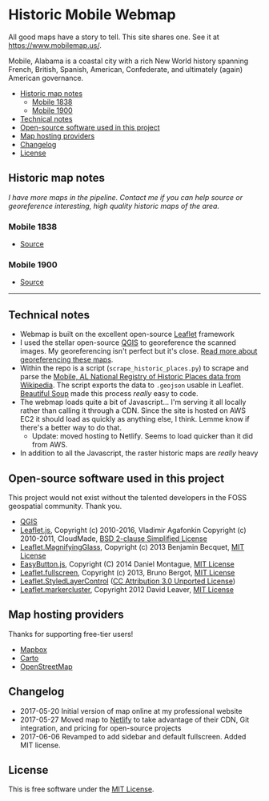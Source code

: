 # Historic Mobile Webmap

All good maps have a story to tell. This site shares one. See it at https://www.mobilemap.us/.

Mobile, Alabama is a coastal city with a rich New World history spanning French, British, Spanish, American, Confederate, and ultimately (again) American governance.

<!-- TOC depthFrom:2 -->

- [Historic map notes](#historic-map-notes)
    - [Mobile 1838](#mobile-1838)
    - [Mobile 1900](#mobile-1900)
- [Technical notes](#technical-notes)
- [Open-source software used in this project](#open-source-software-used-in-this-project)
- [Map hosting providers](#map-hosting-providers)
- [Changelog](#changelog)
- [License](#license)

<!-- /TOC -->

## Historic map notes

_I have more maps in the pipeline. Contact me if you can help source or georeference interesting, high quality historic maps of the area._

### Mobile 1838

- [Source](http://digital.archives.alabama.gov/cdm/ref/collection/maps/id/683)

### Mobile 1900

- [Source](http://digital.archives.alabama.gov/cdm/ref/collection/maps/id/692)

----------

## Technical notes

- Webmap is built on the excellent open-source [Leaflet](http://leafletjs.com) framework
- I used the stellar open-source [QGIS](http://qgis.org/en/site/) to georeference the scanned images. My georeferencing isn't perfect but it's close. [Read more about georeferencing these maps](https://www.allenaven.com/note/working_with_historic_maps/).
- Within the repo is a script (`scrape_historic_places.py`) to scrape and parse the [Mobile, AL National Registry of Historic Places data from Wikipedia](https://en.wikipedia.org/wiki/National_Register_of_Historic_Places_listings_in_Mobile,_Alabama). The script exports the data to `.geojson` usable in Leaflet. [Beautiful Soup](https://www.crummy.com/software/BeautifulSoup/) made this process _really_ easy to code.
- The webmap loads quite a bit of Javascript... I'm serving it all locally rather than calling it through a CDN. Since the site is hosted on AWS EC2 it should load as quickly as anything else, I think. Lemme know if there's a better way to do that.
    - Update: moved hosting to Netlify. Seems to load quicker than it did from AWS.
- In addition to all the Javascript, the raster historic maps are _really_ heavy

## Open-source software used in this project

This project would not exist without the talented developers in the FOSS geospatial community. Thank you.

- [QGIS](http://qgis.org/en/site/)
- [Leaflet.js](http://leafletjs.com), Copyright (c) 2010-2016, Vladimir Agafonkin Copyright (c) 2010-2011, CloudMade, [BSD 2-clause Simplified License](https://github.com/Leaflet/Leaflet/blob/master/LICENSE)
- [Leaflet.MagnifyingGlass](https://github.com/bbecquet/Leaflet.MagnifyingGlass), Copyright (c) 2013 Benjamin Becquet, [MIT License](https://github.com/bbecquet/Leaflet.MagnifyingGlass/blob/master/LICENSE)
- [EasyButton.js](http://danielmontague.com/projects/easyButton.js/), Copyright (C) 2014 Daniel Montague, [MIT License](https://github.com/CliffCloud/Leaflet.EasyButton/blob/master/LICENSE)
- [Leaflet.fullscreen](http://brunob.github.io/leaflet.fullscreen/), Copyright (c) 2013, Bruno Bergot, [MIT License](https://github.com/brunob/leaflet.fullscreen/blob/master/LICENSE)
- [Leaflet.StyledLayerControl](https://github.com/davicustodio/Leaflet.StyledLayerControl) ([CC Attribution 3.0 Unported License](https://creativecommons.org/licenses/by/3.0/deed.en_US))
- [Leaflet.markercluster](https://github.com/Leaflet/Leaflet.markercluster), Copyright 2012 David Leaver, [MIT License](https://github.com/Leaflet/Leaflet.markercluster/blob/master/MIT-LICENCE.txt)

## Map hosting providers

Thanks for supporting free-tier users!

- [Mapbox](https://www.mapbox.com)
- [Carto](https://carto.com)
- [OpenStreetMap](http://www.openstreetmap.org/)

## Changelog

- 2017-05-20 Initial version of map online at my professional website
- 2017-05-27 Moved map to [Netlify](https://www.netlify.com/) to take advantage of their CDN, Git integration, and pricing for open-source projects
- 2017-06-06 Revamped to add sidebar and default fullscreen. Added MIT license.

## License

This is free software under the [MIT License](./LICENSE).